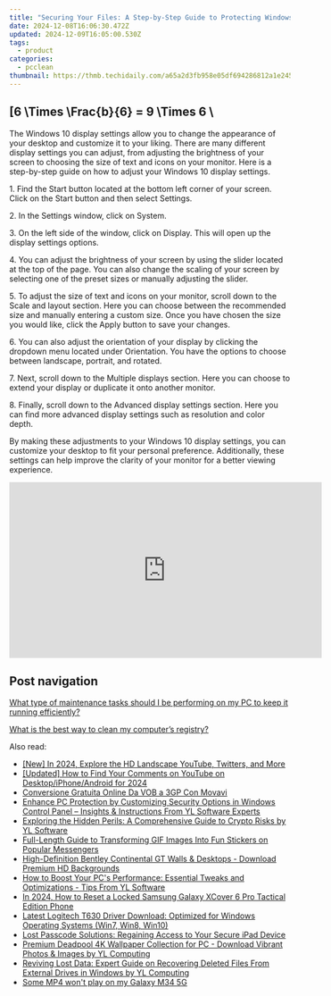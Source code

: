 ```yaml
---
title: "Securing Your Files: A Step-by-Step Guide to Protecting Windows Folders with Passwords - Tech Solutions by [Your Name]"
date: 2024-12-08T16:06:30.472Z
updated: 2024-12-09T16:05:00.530Z
tags:
  - product
categories:
  - pcclean
thumbnail: https://thmb.techidaily.com/a65a2d3fb958e05df694286812a1e2454a9d6c6ff463421241eb49561be7ce4c.jpg
---
```


## \[6 \Times \Frac{b}{6} = 9 \Times 6 \

The Windows 10 display settings allow you to change the appearance of your desktop and customize it to your liking. There are many different display settings you can adjust, from adjusting the brightness of your screen to choosing the size of text and icons on your monitor. Here is a step-by-step guide on how to adjust your Windows 10 display settings. 

1\. Find the Start button located at the bottom left corner of your screen. Click on the Start button and then select Settings.

2\. In the Settings window, click on System.

3\. On the left side of the window, click on Display. This will open up the display settings options. 

4\. You can adjust the brightness of your screen by using the slider located at the top of the page. You can also change the scaling of your screen by selecting one of the preset sizes or manually adjusting the slider.

5\. To adjust the size of text and icons on your monitor, scroll down to the Scale and layout section. Here you can choose between the recommended size and manually entering a custom size. Once you have chosen the size you would like, click the Apply button to save your changes.

6\. You can also adjust the orientation of your display by clicking the dropdown menu located under Orientation. You have the options to choose between landscape, portrait, and rotated.

7\. Next, scroll down to the Multiple displays section. Here you can choose to extend your display or duplicate it onto another monitor.

8\. Finally, scroll down to the Advanced display settings section. Here you can find more advanced display settings such as resolution and color depth. 

By making these adjustments to your Windows 10 display settings, you can customize your desktop to fit your personal preference. Additionally, these settings can help improve the clarity of your monitor for a better viewing experience.

<!-- affiliate ads begin -->
<iframe width="560" height="315" src="https://www.youtube.com/embed/o-sRtqHdEYY?si=NMTMQVxJsUaoguqh" title="YouTube video player" frameborder="0" allow="accelerometer; autoplay; clipboard-write; encrypted-media; gyroscope; picture-in-picture; web-share" referrerpolicy="strict-origin-when-cross-origin" allowfullscreen></iframe>
<!-- affiliate ads end -->

## Post navigation

[What type of maintenance tasks should I be performing on my PC to keep it running efficiently?](https://tools.techidaily.com/pcclean/products/)

[What is the best way to clean my computer’s registry?](https://tools.techidaily.com/pcclean/products/)

<ins class="adsbygoogle"
     style="display:block"
     data-ad-format="autorelaxed"
     data-ad-client="ca-pub-7571918770474297"
     data-ad-slot="1223367746"></ins>

<ins class="adsbygoogle"
     style="display:block"
     data-ad-client="ca-pub-7571918770474297"
     data-ad-slot="8358498916"
     data-ad-format="auto"
     data-full-width-responsive="true"></ins>

<span class="atpl-alsoreadstyle">Also read:</span>
<div><ul>
<li><a href="https://twitter-videos.techidaily.com/new-in-2024-explore-the-hd-landscape-youtube-twitters-and-more/"><u>[New] In 2024, Explore the HD Landscape YouTube, Twitters, and More</u></a></li>
<li><a href="https://eaxpv-info.techidaily.com/updated-how-to-find-your-comments-on-youtube-on-desktopiphoneandroid-for-2024/"><u>[Updated] How to Find Your Comments on YouTube on Desktop/iPhone/Android for 2024</u></a></li>
<li><a href="https://solve-manuals.techidaily.com/conversione-gratuita-online-da-vob-a-3gp-con-movavi/"><u>Conversione Gratuita Online Da VOB a 3GP Con Movavi</u></a></li>
<li><a href="https://discover-awesome.techidaily.com/enhance-pc-protection-by-customizing-security-options-in-windows-control-panel-insights-and-instructions-from-yl-software-experts/"><u>Enhance PC Protection by Customizing Security Options in Windows Control Panel – Insights & Instructions From YL Software Experts</u></a></li>
<li><a href="https://discover-awesome.techidaily.com/exploring-the-hidden-perils-a-comprehensive-guide-to-crypto-risks-by-yl-software/"><u>Exploring the Hidden Perils: A Comprehensive Guide to Crypto Risks by YL Software</u></a></li>
<li><a href="https://extra-hints.techidaily.com/full-length-guide-to-transforming-gif-images-into-fun-stickers-on-popular-messengers/"><u>Full-Length Guide to Transforming GIF Images Into Fun Stickers on Popular Messengers</u></a></li>
<li><a href="https://discover-awesome.techidaily.com/high-definition-bentley-continental-gt-walls-and-desktops-download-premium-hd-backgrounds/"><u>High-Definition Bentley Continental GT Walls & Desktops - Download Premium HD Backgrounds</u></a></li>
<li><a href="https://discover-awesome.techidaily.com/how-to-boost-your-pcs-performance-essential-tweaks-and-optimizations-tips-from-yl-software/"><u>How to Boost Your PC's Performance: Essential Tweaks and Optimizations - Tips From YL Software</u></a></li>
<li><a href="https://android-unlock.techidaily.com/in-2024-how-to-reset-a-locked-samsung-galaxy-xcover-6-pro-tactical-edition-phone-by-drfone-android/"><u>In 2024, How to Reset a Locked Samsung Galaxy XCover 6 Pro Tactical Edition Phone</u></a></li>
<li><a href="https://hardware-updates.techidaily.com/latest-logitech-t630-driver-download-optimized-for-windows-operating-systems-win7-win8-win10/"><u>Latest Logitech T630 Driver Download: Optimized for Windows Operating Systems (Win7, Win8, Win10)</u></a></li>
<li><a href="https://techtrends.techidaily.com/lost-passcode-solutions-regaining-access-to-your-secure-ipad-device/"><u>Lost Passcode Solutions: Regaining Access to Your Secure iPad Device</u></a></li>
<li><a href="https://discover-awesome.techidaily.com/premium-deadpool-4k-wallpaper-collection-for-pc-download-vibrant-photos-and-images-by-yl-computing/"><u>Premium Deadpool 4K Wallpaper Collection for PC - Download Vibrant Photos & Images by YL Computing</u></a></li>
<li><a href="https://discover-awesome.techidaily.com/reviving-lost-data-expert-guide-on-recovering-deleted-files-from-external-drives-in-windows-by-yl-computing/"><u>Reviving Lost Data: Expert Guide on Recovering Deleted Files From External Drives in Windows by YL Computing</u></a></li>
<li><a href="https://techidaily.com/some-mp4-won-t-play-on-my-galaxy-m34-5g-by-aiseesoft-video-converter-play-mp4-on-android/"><u>Some MP4 won't play on my Galaxy M34 5G</u></a></li>
</ul></div>

